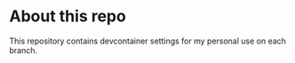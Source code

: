 # About this repo
This repository contains devcontainer settings for my personal use on each branch.
